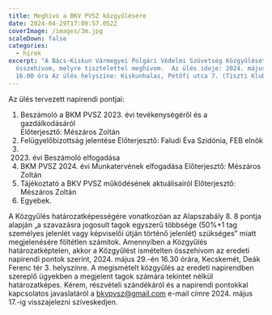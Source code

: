 ```yaml
---
title: Meghívó a BKV PVSZ közgyűlésére
date: 2024-04-29T17:09:57.052Z
coverImage: /images/3m.jpg
scaleDown: false
categories:
  - hirek
excerpt: "A Bács-Kiskun Vármegyei Polgári Védelmi Szövetség Közgyűlését
  összehívom, melyre tisztelettel meghívom.  Az ülés ideje: 2024. május 24.
  16.00 óra Az ülés helyszíne: Kiskunhalas, Petőfi utca 7. (Tiszti Klub)"
---
```

Az ülés tervezett napirendi pontjai:

1. Beszámoló a BKM PVSZ 2023. évi tevékenységéről és a gazdálkodásáról\
   Előterjesztő: Mészáros Zoltán
2. Felügyelőbizottság jelentése
   Előterjesztő: Faludi Éva Szidónia, FEB elnök
3. 2023. évi Beszámoló elfogadása
4. BKM PVSZ 2024. évi Munkatervének elfogadása
   Előterjesztő: Mészáros Zoltán
5. Tájékoztató a BKV PVSZ működésének aktuálisairól
   Előterjesztő: Mészáros Zoltán
6. Egyebek.

A Közgyűlés határozatképességére vonatkozóan az Alapszabály 8. 8 pontja alapján „a szavazásra jogosult tagok egyszerű többsége (50%+1 tag személyes jelenlét vagy képviselői útján történő jelenlét) szükséges” miatt megjelenésére föltétlen számítok.
Amennyiben a Közgyűlés határozatképtelen, akkor a Közgyűlést ismételten összehívom az eredeti napirendi pontok szerint, 2024. május 29.-én 16.30 órára, Kecskemét, Deák Ferenc tér 3. helyszínre. A megismételt közgyűlés az eredeti napirendben szereplő ügyekben a megjelent tagok számára tekintet nélkül határozatképes.
Kérem, részvételi szándékáról és a napirendi pontokkal kapcsolatos javaslatáról a bkvpvsz@gmail.com e-mail címre 2024. május 17.-ig visszajelezni szíveskedjen.

![]()